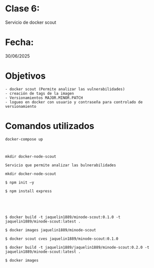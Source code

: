 # Clase 6: 
Servicio de docker scout

# Fecha: 
30/06/2025

# Objetivos
    - docker scout (Permite analizar las vulnerabilidades)
    - creación de tags de la imagen
    - Versionamientos MAJOR.MINOR.PATCH
    - logueo en docker con usuario y contraseña para controlado de versionamiento
    
# Comandos utilizados

    docker-compose up 

    

    mkdir docker-node-scout 

    Servicio que permite analizar las bulnerabilidades  

    mkdir docker-node-scout 

    $ npm init –y 

    $ npm install express 

    

    

    $ docker build -t jaquelin1889/minode-scout:0.1.0 -t jaquelin1889/minode-scout:latest . 

    $ docker images jaquelin1889/minode-scout 

    $ docker scout cves jaquelin1889/minode-scout:0.1.0 

    $ docker build -t jaquelin1889/jaquelin1889/minode-scout:0.2.0 -t jaquelin1889/minode-scout:latest . 

    $ docker images 